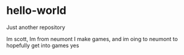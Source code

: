 # hello-world
Just another repository

Im scott, Im from neumont
I make games, and im oing to neumont to hopefully get into games
yes


